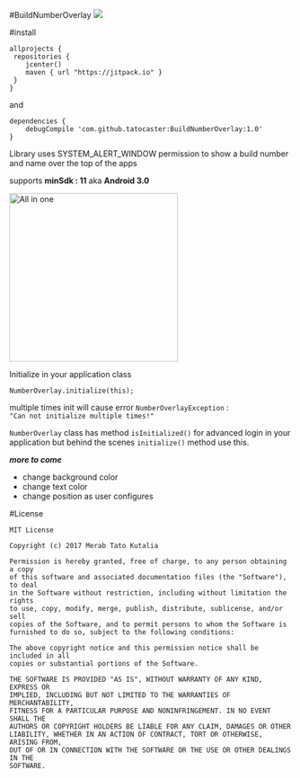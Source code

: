 #BuildNumberOverlay [![](https://jitpack.io/v/tatocaster/BuildNumberOverlay.svg)](https://jitpack.io/#tatocaster/BuildNumberOverlay)



#install
```
allprojects {
 repositories {
    jcenter()
    maven { url "https://jitpack.io" }
 }
}
```

and 
```
dependencies {
    debugCompile 'com.github.tatocaster:BuildNumberOverlay:1.0'
}
```

Library uses SYSTEM_ALERT_WINDOW permission to show a build number and name over the top of the apps

supports **minSdk : 11** aka **Android 3.0**

<img src="https://raw.githubusercontent.com/tatocaster/BuildNumberOverlay/master/art/art.png" alt="All in one" width="300">

Initialize in your application class

```
NumberOverlay.initialize(this);
```

multiple times init will cause error
`NumberOverlayException` :  
`"Can not initialize multiple times!"`

`NumberOverlay` class has method `isInitialized()` for advanced login in your application
 but behind the scenes `initialize()` method use this.
 
 ***more to come***
 - change background color
 - change text color
 - change position as user configures


#License
```
MIT License

Copyright (c) 2017 Merab Tato Kutalia

Permission is hereby granted, free of charge, to any person obtaining a copy
of this software and associated documentation files (the "Software"), to deal
in the Software without restriction, including without limitation the rights
to use, copy, modify, merge, publish, distribute, sublicense, and/or sell
copies of the Software, and to permit persons to whom the Software is
furnished to do so, subject to the following conditions:

The above copyright notice and this permission notice shall be included in all
copies or substantial portions of the Software.

THE SOFTWARE IS PROVIDED "AS IS", WITHOUT WARRANTY OF ANY KIND, EXPRESS OR
IMPLIED, INCLUDING BUT NOT LIMITED TO THE WARRANTIES OF MERCHANTABILITY,
FITNESS FOR A PARTICULAR PURPOSE AND NONINFRINGEMENT. IN NO EVENT SHALL THE
AUTHORS OR COPYRIGHT HOLDERS BE LIABLE FOR ANY CLAIM, DAMAGES OR OTHER
LIABILITY, WHETHER IN AN ACTION OF CONTRACT, TORT OR OTHERWISE, ARISING FROM,
OUT OF OR IN CONNECTION WITH THE SOFTWARE OR THE USE OR OTHER DEALINGS IN THE
SOFTWARE.

```